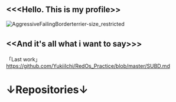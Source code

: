 <<<Hello. This is my profile>>
-
![AggressiveFailingBorderterrier-size_restricted](https://user-images.githubusercontent.com/112687355/201560526-dad5ad00-d6e5-451c-b795-85979b652ff9.gif) 

<<And it's all what i want to say>>>        　　　　　　
-
「Last work」 https://github.com/YukiiIchi/RedOs_Practice/blob/master/SUBD.md

↓Repositories↓ 
=

